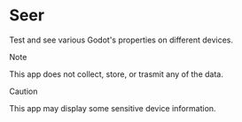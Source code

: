 # Seer
Test and see various Godot's properties on different devices.

> [!NOTE]
> This app does not collect, store, or trasmit any of the data.

> [!CAUTION]
> This app may display some sensitive device information.
